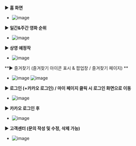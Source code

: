 **▶ 홈 화면**
- ![image](https://github.com/user-attachments/assets/bfd74b2e-c0e3-4735-b0ea-8f6aa5f21e40)

**▶ 일간&주간 영화 순위**
- ![image](https://github.com/user-attachments/assets/bdb5a744-bacc-47a3-af51-e441344f947f)

**▶ 상영 예정작**
- ![image](https://github.com/user-attachments/assets/02ff681e-2bd0-4f6d-8076-63f6a5f5da92)

**▶ 즐겨찾기 (즐겨찾기 아이콘 표시 & 팝업창 / 즐겨찾기 페이지) **
- ![image](https://github.com/user-attachments/assets/c8a200f2-952c-4585-bd56-1977499325b7) ![image](https://github.com/user-attachments/assets/98d26d37-343a-4da0-8ce5-2f14f618cfb4)

**▶ 로그인 (+카카오 로그인) / 마이 페이지 클릭 시 로그인 화면으로 이동**
- ![image](https://github.com/user-attachments/assets/45d8ca4d-6f0e-42b7-8da6-6cd22980f670)

**▶ 카카오 로그인 후**
- ![image](https://github.com/user-attachments/assets/35dc3893-a1df-40e4-8c12-69e3990942fc)

**▶ 고객센터 (문의 작성 및 수정, 삭제 가능)**
- ![image](https://github.com/user-attachments/assets/bc1747a5-bad6-46c6-a92a-f77fcb2d03c3)


